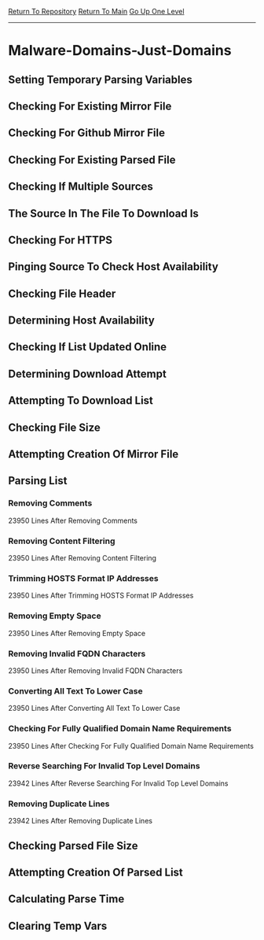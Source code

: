 [Return To Repository](https://github.com/deathbybandaid/piholeparser/)
[Return To Main](https://github.com/deathbybandaid/piholeparser/blob/master/RecentRunLogs/Mainlog.md)
[Go Up One Level](https://github.com/deathbybandaid/piholeparser/blob/master/RecentRunLogs/TopLevelScripts/30-Processing-External-Blacklists.md)
____________________________________
# Malware-Domains-Just-Domains
## Setting Temporary Parsing Variables
## Checking For Existing Mirror File
## Checking For Github Mirror File
## Checking For Existing Parsed File
## Checking If Multiple Sources
## The Source In The File To Download Is
## Checking For HTTPS
## Pinging Source To Check Host Availability
## Checking File Header
## Determining Host Availability
## Checking If List Updated Online
## Determining Download Attempt
## Attempting To Download List
## Checking File Size
## Attempting Creation Of Mirror File
## Parsing List
### Removing Comments
23950 Lines After Removing Comments
### Removing Content Filtering
23950 Lines After Removing Content Filtering
### Trimming HOSTS Format IP Addresses
23950 Lines After Trimming HOSTS Format IP Addresses
### Removing Empty Space
23950 Lines After Removing Empty Space
### Removing Invalid FQDN Characters
23950 Lines After Removing Invalid FQDN Characters
### Converting All Text To Lower Case
23950 Lines After Converting All Text To Lower Case
### Checking For Fully Qualified Domain Name Requirements
23950 Lines After Checking For Fully Qualified Domain Name Requirements
### Reverse Searching For Invalid Top Level Domains
23942 Lines After Reverse Searching For Invalid Top Level Domains
### Removing Duplicate Lines
23942 Lines After Removing Duplicate Lines
## Checking Parsed File Size
## Attempting Creation Of Parsed List
## Calculating Parse Time
## Clearing Temp Vars
